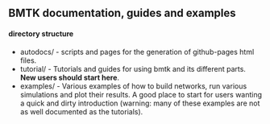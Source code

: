 ## BMTK documentation, guides and examples
#### directory structure
* autodocs/ - scripts and pages for the generation of github-pages html files.
* tutorial/ - Tutorials and guides for using bmtk and its different parts. **New users should start here**.
* examples/ - Various examples of how to build networks, run various simulations and plot their results. A good place to start for users wanting a quick and dirty introduction (warning: many of these examples are not as well documented as the tutorials).
